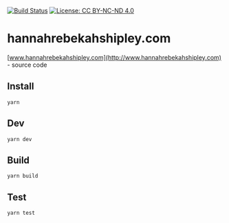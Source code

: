 [![Build Status](https://travis-ci.org/hannahrebekahshipley/hannahrebekahshipley.com.svg?branch=master)](https://travis-ci.org/hannahrebekahshipley/hannahrebekahshipley.com)
[![License: CC BY-NC-ND 4.0](https://img.shields.io/badge/License-CC%20BY--NC--ND%204.0-lightgrey.svg)](https://creativecommons.org/licenses/by-nc-nd/4.0/)

# hannahrebekahshipley.com

[www.hannahrebekahshipley.com](http://www.hannahrebekahshipley.com) - source code

## Install

`yarn`

## Dev

`yarn dev`

## Build

`yarn build`

## Test

`yarn test`
